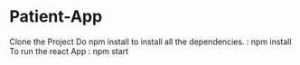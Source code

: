 # Patient-App

Clone the Project
Do npm install to install all the dependencies. : npm install
To run the react App : npm start
